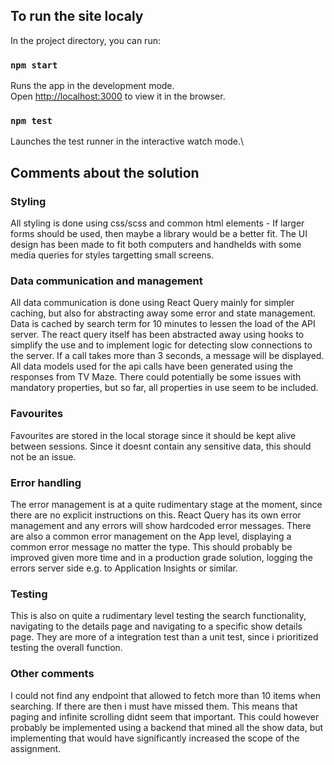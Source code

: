 ## To run the site localy
In the project directory, you can run:

### `npm start`
Runs the app in the development mode.\
Open [http://localhost:3000](http://localhost:3000) to view it in the browser.

### `npm test`
Launches the test runner in the interactive watch mode.\

## Comments about the solution

### Styling
All styling is done using css/scss and common html elements - If larger forms should be used, then maybe a library would be a better fit.
The UI design has been made to fit both computers and handhelds with some media queries for styles targetting small screens. 

### Data communication and management
All data communication is done using React Query mainly for simpler caching, but also for abstracting away some error and state management.
Data is cached by search term for 10 minutes to lessen the load of the API server.
The react query itself has been abstracted away using hooks to simplify the use and to implement logic for detecting slow connections to the server. If a call takes more than 3 seconds, 
a message will be displayed. 
All data models used for the api calls have been generated using the responses from TV Maze. There could potentially be some issues with mandatory properties, but so far, all properties in use seem to be included.

### Favourites
Favourites are stored in the local storage since it should be kept alive between sessions. Since it doesnt contain any sensitive data, this should not be an issue.

### Error handling
The error management is at a quite rudimentary stage at the moment, since there are no explicit instructions on this. 
React Query has its own error management and any errors will show hardcoded error messages. There are also a common error management on the App level, displaying a common error message no matter the type. 
This should probably be improved given more time and in a production grade solution, logging the errors server side e.g. to Application Insights or similar.

### Testing
This is also on quite a rudimentary level testing the search functionality, navigating to the details page and navigating to a specific show details page. 
They are more of a integration test than a unit test, since i prioritized testing the overall function.

### Other comments
I could not find any endpoint that allowed to fetch more than 10 items when searching. If there are then i must have missed them. This means that paging and infinite scrolling didnt seem that important.
This could however probably be implemented using a backend that mined all the show data, but implementing that would have significantly increased the scope of the assignment. 